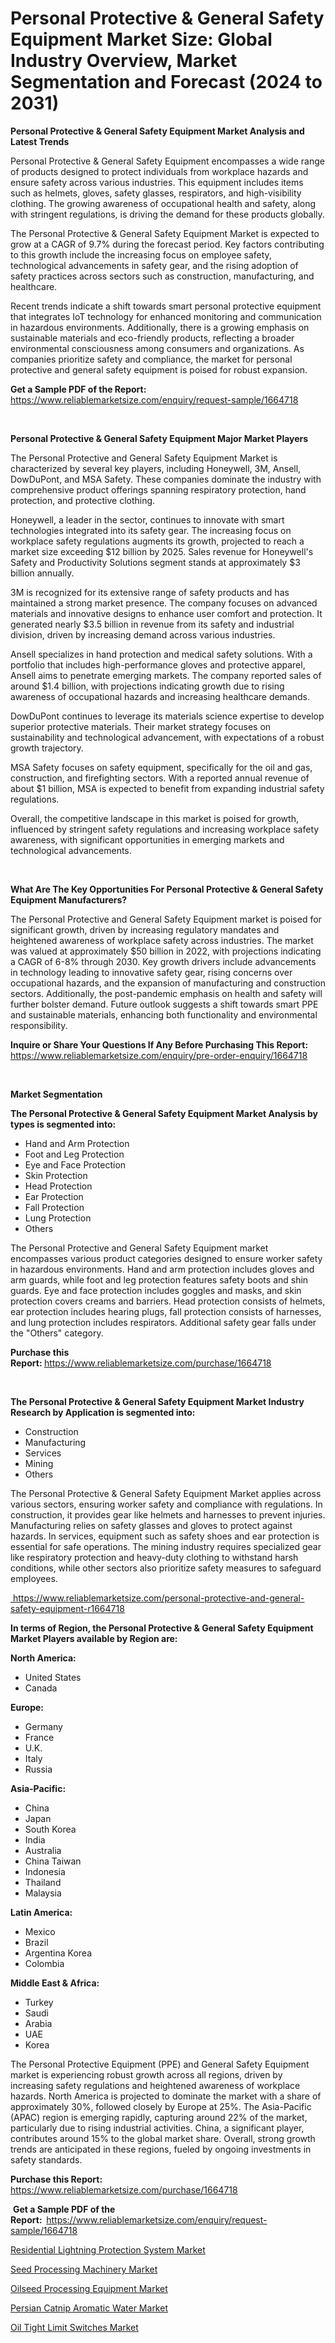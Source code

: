 <p><h1>Personal Protective & General Safety Equipment Market Size: Global Industry Overview, Market Segmentation and Forecast (2024 to 2031)</h1></p><p><strong>Personal Protective & General Safety Equipment Market Analysis and Latest Trends</strong></p>
<p><p>Personal Protective & General Safety Equipment encompasses a wide range of products designed to protect individuals from workplace hazards and ensure safety across various industries. This equipment includes items such as helmets, gloves, safety glasses, respirators, and high-visibility clothing. The growing awareness of occupational health and safety, along with stringent regulations, is driving the demand for these products globally.</p><p>The Personal Protective & General Safety Equipment Market is expected to grow at a CAGR of 9.7% during the forecast period. Key factors contributing to this growth include the increasing focus on employee safety, technological advancements in safety gear, and the rising adoption of safety practices across sectors such as construction, manufacturing, and healthcare. </p><p>Recent trends indicate a shift towards smart personal protective equipment that integrates IoT technology for enhanced monitoring and communication in hazardous environments. Additionally, there is a growing emphasis on sustainable materials and eco-friendly products, reflecting a broader environmental consciousness among consumers and organizations. As companies prioritize safety and compliance, the market for personal protective and general safety equipment is poised for robust expansion.</p></p>
<p><strong>Get a Sample PDF of the Report:&nbsp;</strong> <a href="https://www.reliablemarketsize.com/enquiry/request-sample/1664718?utm_campaign=1262&utm_medium=2&utm_source=Github&utm_content=ia&utm_term=28092024&utm_id=personal-protective-general-safety-equipment">https://www.reliablemarketsize.com/enquiry/request-sample/1664718</a></p>
<p>&nbsp;</p>
<p><strong>Personal Protective & General Safety Equipment Major Market Players</strong></p>
<p><p>The Personal Protective and General Safety Equipment Market is characterized by several key players, including Honeywell, 3M, Ansell, DowDuPont, and MSA Safety. These companies dominate the industry with comprehensive product offerings spanning respiratory protection, hand protection, and protective clothing.</p><p>Honeywell, a leader in the sector, continues to innovate with smart technologies integrated into its safety gear. The increasing focus on workplace safety regulations augments its growth, projected to reach a market size exceeding $12 billion by 2025. Sales revenue for Honeywell's Safety and Productivity Solutions segment stands at approximately $3 billion annually.</p><p>3M is recognized for its extensive range of safety products and has maintained a strong market presence. The company focuses on advanced materials and innovative designs to enhance user comfort and protection. It generated nearly $3.5 billion in revenue from its safety and industrial division, driven by increasing demand across various industries.</p><p>Ansell specializes in hand protection and medical safety solutions. With a portfolio that includes high-performance gloves and protective apparel, Ansell aims to penetrate emerging markets. The company reported sales of around $1.4 billion, with projections indicating growth due to rising awareness of occupational hazards and increasing healthcare demands.</p><p>DowDuPont continues to leverage its materials science expertise to develop superior protective materials. Their market strategy focuses on sustainability and technological advancement, with expectations of a robust growth trajectory.</p><p>MSA Safety focuses on safety equipment, specifically for the oil and gas, construction, and firefighting sectors. With a reported annual revenue of about $1 billion, MSA is expected to benefit from expanding industrial safety regulations.</p><p>Overall, the competitive landscape in this market is poised for growth, influenced by stringent safety regulations and increasing workplace safety awareness, with significant opportunities in emerging markets and technological advancements.</p></p>
<p>&nbsp;</p>
<p><strong>What Are The Key Opportunities For Personal Protective & General Safety Equipment Manufacturers?</strong></p>
<p><p>The Personal Protective and General Safety Equipment market is poised for significant growth, driven by increasing regulatory mandates and heightened awareness of workplace safety across industries. The market was valued at approximately $50 billion in 2022, with projections indicating a CAGR of 6-8% through 2030. Key growth drivers include advancements in technology leading to innovative safety gear, rising concerns over occupational hazards, and the expansion of manufacturing and construction sectors. Additionally, the post-pandemic emphasis on health and safety will further bolster demand. Future outlook suggests a shift towards smart PPE and sustainable materials, enhancing both functionality and environmental responsibility.</p></p>
<p><strong>Inquire or Share Your Questions If Any Before Purchasing This Report:</strong> <a href="https://www.reliablemarketsize.com/enquiry/pre-order-enquiry/1664718?utm_campaign=1262&utm_medium=2&utm_source=Github&utm_content=ia&utm_term=28092024&utm_id=personal-protective-general-safety-equipment">https://www.reliablemarketsize.com/enquiry/pre-order-enquiry/1664718</a></p>
<p>&nbsp;</p>
<p><strong>Market Segmentation</strong></p>
<p><strong>The Personal Protective & General Safety Equipment Market Analysis by types is segmented into:</strong></p>
<p><ul><li>Hand and Arm Protection</li><li>Foot and Leg Protection</li><li>Eye and Face Protection</li><li>Skin Protection</li><li>Head Protection</li><li>Ear Protection</li><li>Fall Protection</li><li>Lung Protection</li><li>Others</li></ul></p>
<p><p>The Personal Protective and General Safety Equipment market encompasses various product categories designed to ensure worker safety in hazardous environments. Hand and arm protection includes gloves and arm guards, while foot and leg protection features safety boots and shin guards. Eye and face protection includes goggles and masks, and skin protection covers creams and barriers. Head protection consists of helmets, ear protection includes hearing plugs, fall protection consists of harnesses, and lung protection includes respirators. Additional safety gear falls under the "Others" category.</p></p>
<p><strong>Purchase this Report:&nbsp;</strong><a href="https://www.reliablemarketsize.com/purchase/1664718?utm_campaign=1262&utm_medium=2&utm_source=Github&utm_content=ia&utm_term=28092024&utm_id=personal-protective-general-safety-equipment">https://www.reliablemarketsize.com/purchase/1664718</a></p>
<p>&nbsp;</p>
<p><strong>The Personal Protective & General Safety Equipment Market Industry Research by Application is segmented into:</strong></p>
<p><ul><li>Construction</li><li>Manufacturing</li><li>Services</li><li>Mining</li><li>Others</li></ul></p>
<p><p>The Personal Protective & General Safety Equipment Market applies across various sectors, ensuring worker safety and compliance with regulations. In construction, it provides gear like helmets and harnesses to prevent injuries. Manufacturing relies on safety glasses and gloves to protect against hazards. In services, equipment such as safety shoes and ear protection is essential for safe operations. The mining industry requires specialized gear like respiratory protection and heavy-duty clothing to withstand harsh conditions, while other sectors also prioritize safety measures to safeguard employees.</p></p>
<p><a href="https://www.reliablemarketsize.com/personal-protective-and-general-safety-equipment-r1664718?utm_campaign=1262&utm_medium=2&utm_source=Github&utm_content=ia&utm_term=28092024&utm_id=personal-protective-general-safety-equipment">&nbsp;https://www.reliablemarketsize.com/personal-protective-and-general-safety-equipment-r1664718</a></p>
<p><strong>In terms of Region, the Personal Protective & General Safety Equipment Market Players available by Region are:</strong></p>
<p>
    <p> <strong> North America: </strong>
        <ul>
            <li>United States</li>
            <li>Canada</li>
        </ul>
        </p> 
    <p> <strong> Europe: </strong>
        <ul>
            <li>Germany</li>
            <li>France</li>
            <li>U.K.</li>
            <li>Italy</li>
            <li>Russia</li>
        </ul>
        </p> 
    <p> <strong> Asia-Pacific: </strong>
        <ul>
            <li>China</li>
            <li>Japan</li>
            <li>South Korea</li>
            <li>India</li>
            <li>Australia</li>
            <li>China Taiwan</li>
            <li>Indonesia</li>
            <li>Thailand</li>
            <li>Malaysia</li>
        </ul>
        </p> 
    <p> <strong> Latin America: </strong>
        <ul>
            <li>Mexico</li>
            <li>Brazil</li>
            <li>Argentina Korea</li>
            <li>Colombia</li>
        </ul>
        </p> 
    <p> <strong> Middle East & Africa: </strong>
        <ul>
            <li>Turkey</li>
            <li>Saudi</li>
            <li>Arabia</li>
            <li>UAE</li>
            <li>Korea</li>
        </ul>
    </p>
    </p>
<p><p>The Personal Protective Equipment (PPE) and General Safety Equipment market is experiencing robust growth across all regions, driven by increasing safety regulations and heightened awareness of workplace hazards. North America is projected to dominate the market with a share of approximately 30%, followed closely by Europe at 25%. The Asia-Pacific (APAC) region is emerging rapidly, capturing around 22% of the market, particularly due to rising industrial activities. China, a significant player, contributes around 15% to the global market share. Overall, strong growth trends are anticipated in these regions, fueled by ongoing investments in safety standards.</p></p>
<p><strong>Purchase this Report: </strong><a href="https://www.reliablemarketsize.com/purchase/1664718?utm_campaign=1262&utm_medium=2&utm_source=Github&utm_content=ia&utm_term=28092024&utm_id=personal-protective-general-safety-equipment">https://www.reliablemarketsize.com/purchase/1664718</a></p>
<p>&nbsp;<strong>Get a Sample PDF of the Report:&nbsp;&nbsp;</strong><a href="https://www.reliablemarketsize.com/enquiry/request-sample/1664718?utm_campaign=1262&utm_medium=2&utm_source=Github&utm_content=ia&utm_term=28092024&utm_id=personal-protective-general-safety-equipment">https://www.reliablemarketsize.com/enquiry/request-sample/1664718</a></p>
<p><strong></strong></p>
<p><p><a href="https://issuu.com/reportprime-2/docs/residential-lightning-protection-sy_4da3a901c2cb6d?utm_campaign=1262&utm_medium=2&utm_source=Github&utm_content=ia&utm_term=28092024&utm_id=personal-protective-general-safety-equipment">Residential Lightning Protection System Market</a></p><p><a href="https://www.linkedin.com/pulse/what-current-future-prospects-seed-processing-machinery-market-ghknc?utm_campaign=1262&utm_medium=2&utm_source=Github&utm_content=ia&utm_term=28092024&utm_id=personal-protective-general-safety-equipment">Seed Processing Machinery Market</a></p><p><a href="https://www.linkedin.com/pulse/navigating-global-oilseed-processing-equipment-market-v6mgc?utm_campaign=1262&utm_medium=2&utm_source=Github&utm_content=ia&utm_term=28092024&utm_id=personal-protective-general-safety-equipment">Oilseed Processing Equipment Market</a></p><p><a href="https://github.com/sofayahoo2023/Market-Research-Report-List-6/blob/main/persian-catnip-aromatic-water-market.md?utm_campaign=1262&utm_medium=2&utm_source=Github&utm_content=ia&utm_term=28092024&utm_id=personal-protective-general-safety-equipment">Persian Catnip Aromatic Water Market</a></p><p><a href="https://issuu.com/reportprime-2/docs/oil-tight-limit-switches-market-siz_0c8f26aa031d22?utm_campaign=1262&utm_medium=2&utm_source=Github&utm_content=ia&utm_term=28092024&utm_id=personal-protective-general-safety-equipment">Oil Tight Limit Switches Market</a></p></p>